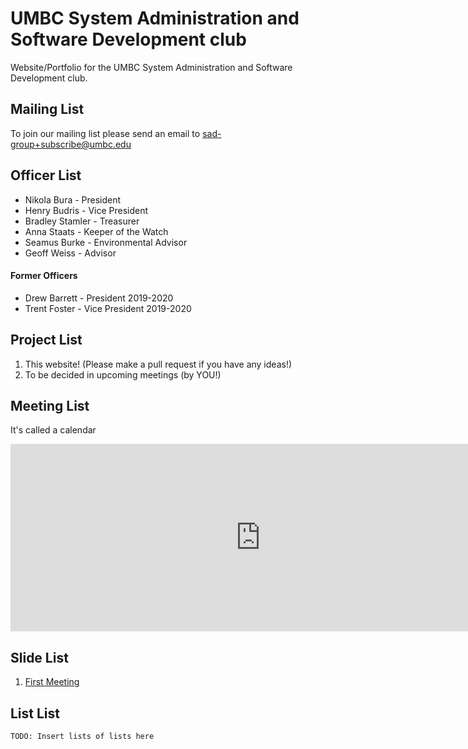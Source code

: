 # UMBC System Administration and Software Development club
Website/Portfolio for the UMBC System Administration and Software Development club.

## Mailing List
To join our mailing list please send an email to [sad-group+subscribe@umbc.edu](mailto:sad-group+subscribe@umbc.edu)

## Officer List
* Nikola Bura - President
* Henry Budris - Vice President
* Bradley Stamler - Treasurer
* Anna Staats - Keeper of the Watch
* Seamus Burke - Environmental Advisor
* Geoff Weiss - Advisor

#### Former Officers
* Drew Barrett - President 2019-2020
* Trent Foster - Vice President 2019-2020

## Project List
1. This website! (Please make a pull request if you have any ideas!)
2. To be decided in upcoming meetings (by YOU!)

## Meeting List
It's called a calendar
<iframe src="https://calendar.google.com/calendar/b/1/embed?height=300&amp;wkst=1&amp;bgcolor=%23ffffff&amp;ctz=America%2FNew_York&amp;src=dW1iYy5lZHVfYWZsOXFnaTdyZWZsYmpyb251OHQ4a29xdWdAZ3JvdXAuY2FsZW5kYXIuZ29vZ2xlLmNvbQ&amp;color=%233F51B5&amp;showTitle=0&amp;showDate=1&amp;showPrint=0&amp;showTabs=1&amp;showCalendars=0&amp;showTz=0&amp;mode=AGENDA" style="border-width:0" width="800" height="300" frameborder="0" scrolling="no"></iframe>

## Slide List
1. [First Meeting](Slides/first_meeting.slides.html)

## List List
`TODO: Insert lists of lists here`
